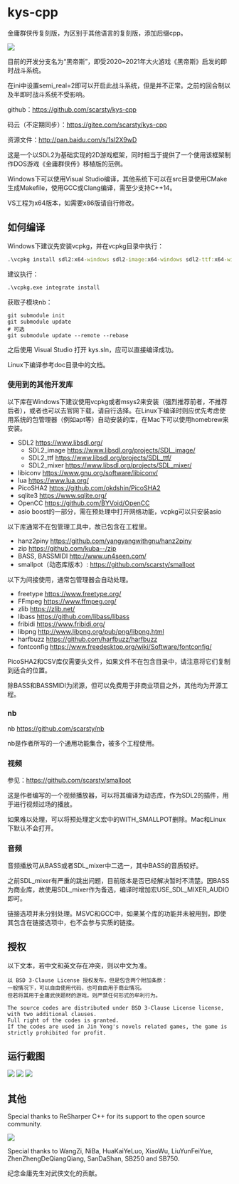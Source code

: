 # kys-cpp

金庸群侠传复刻版，为区别于其他语言的复刻版，添加后缀cpp。

<img src='https://raw.githubusercontent.com/scarsty/kys-cpp/master/logo.png' />

目前的开发分支名为“黑帝斯”，即受2020~2021年大火游戏《黑帝斯》启发的即时战斗系统。

在ini中设置semi_real=2即可以开启此战斗系统，但是并不正常。之前的回合制以及半即时战斗系统不受影响。

github：https://github.com/scarsty/kys-cpp

码云（不定期同步）：https://gitee.com/scarsty/kys-cpp

资源文件：<http://pan.baidu.com/s/1sl2X9wD>

这是一个以SDL2为基础实现的2D游戏框架，同时相当于提供了一个使用该框架制作DOS游戏《金庸群侠传》移植版的范例。

Windows下可以使用Visual Studio编译，其他系统下可以在src目录使用CMake生成Makefile，使用GCC或Clang编译，需至少支持C++14。

VS工程为x64版本，如需要x86版请自行修改。

## 如何编译

Windows下建议先安装vcpkg，并在vcpkg目录中执行：
```bat
.\vcpkg install sdl2:x64-windows sdl2-image:x64-windows sdl2-ttf:x64-windows sdl2-mixer:x64-windows lua:x64-windows opencc:x64-windows sqlite3:x64-windows libiconv:x64-windows asio:x64-windows picosha2:x64-windows
```
建议执行：
```bat
.\vcpkg.exe integrate install
```
获取子模块nb：

```shell
git submodule init
git submodule update
# 可选
git submodule update --remote --rebase
```
之后使用 Visual Studio 打开 kys.sln，应可以直接编译成功。

Linux下编译参考doc目录中的文档。

### 使用到的其他开发库

以下库在Windows下建议使用vcpkg或者msys2来安装（强烈推荐前者，不推荐后者），或者也可以去官网下载，请自行选择。在Linux下编译时则应优先考虑使用系统的包管理器（例如apt等）自动安装的库，在Mac下可以使用homebrew来安装。

- SDL2 <https://www.libsdl.org/>
  - SDL2_image <https://www.libsdl.org/projects/SDL_image/>
  - SDL2_ttf <https://www.libsdl.org/projects/SDL_ttf/>
  - SDL2_mixer <https://www.libsdl.org/projects/SDL_mixer/>
- libiconv <https://www.gnu.org/software/libiconv/>
- lua <https://www.lua.org/>
- PicoSHA2 <https://github.com/okdshin/PicoSHA2>
- sqlite3 <https://www.sqlite.org/>
- OpenCC <https://github.com/BYVoid/OpenCC>
- asio boost的一部分，需在预处理中打开网络功能，vcpkg可以只安装asio

以下库通常不在包管理工具中，故已包含在工程里。

- hanz2piny <https://github.com/yangyangwithgnu/hanz2piny>
- zip <https://github.com/kuba--/zip>
- BASS, BASSMIDI <http://www.un4seen.com/>
- smallpot（动态库版本）: <https://github.com/scarsty/smallpot>

以下为间接使用，通常包管理器会自动处理。

- freetype <https://www.freetype.org/>
- FFmpeg <https://www.ffmpeg.org/>
- zlib <https://zlib.net/>
- libass <https://github.com/libass/libass>
- fribidi <https://www.fribidi.org/>
- libpng <http://www.libpng.org/pub/png/libpng.html>
- harfbuzz <https://github.com/harfbuzz/harfbuzz>
- fontconfig <https://www.freedesktop.org/wiki/Software/fontconfig/>

PicoSHA2和CSV库仅需要头文件，如果文件不在包含目录中，请注意将它们复制到适合的位置。

除BASS和BASSMIDI为闭源，但可以免费用于非商业项目之外，其他均为开源工程。

### nb

nb <https://github.com/scarsty/nb>

nb是作者所写的一个通用功能集合，被多个工程使用。

### 视频

参见：<https://github.com/scarsty/smallpot>

这是作者编写的一个视频播放器，可以将其编译为动态库，作为SDL2的插件，用于进行视频过场的播放。

如果难以处理，可以将预处理定义宏中的WITH_SMALLPOT删除。Mac和Linux下默认不会打开。

### 音频

音频播放可从BASS或者SDL_mixer中二选一，其中BASS的音质较好。

之前SDL_mixer有严重的跳出问题，目前版本是否已经解决暂时不清楚。因BASS为商业库，故使用SDL_mixer作为备选，编译时增加宏USE_SDL_MIXER_AUDIO即可。

链接选项并未分别处理。MSVC和GCC中，如果某个库的功能并未被用到，即使其包含在链接选项中，也不会参与实质的链接。

## 授权

以下文本，若中文和英文存在冲突，则以中文为准。

```
以 BSD 3-Clause License 授权发布，但是包含两个附加条款：
一般情况下，可以自由使用代码，也可自由用于商业情况。
但若将其用于金庸武侠题材的游戏，则严禁任何形式的牟利行为。

The source codes are distributed under BSD 3-Clause License license, with two additional clauses.
Full right of the codes is granted.
If the codes are used in Jin Yong's novels related games, the game is strictly prohibited for profit.
```

## 运行截图

<img src='https://raw.githubusercontent.com/scarsty/kys-cpp/master/pic/1.png' />

<img src='https://raw.githubusercontent.com/scarsty/kys-cpp/master/pic/2.png' />

<img src='https://raw.githubusercontent.com/scarsty/kys-cpp/master/pic/3.png' />


## 其他

Special thanks to ReSharper C++ for its support to the open source community.

<img src='https://resources.jetbrains.com/storage/products/company/brand/logos/ReSharperCPP_icon.svg'>

Special thanks to WangZi, NiBa, HuaKaiYeLuo, XiaoWu, LiuYunFeiYue, ZhenZhengDeQiangQiang, SanDaShan, SB250 and SB750.

纪念金庸先生对武侠文化的贡献。

